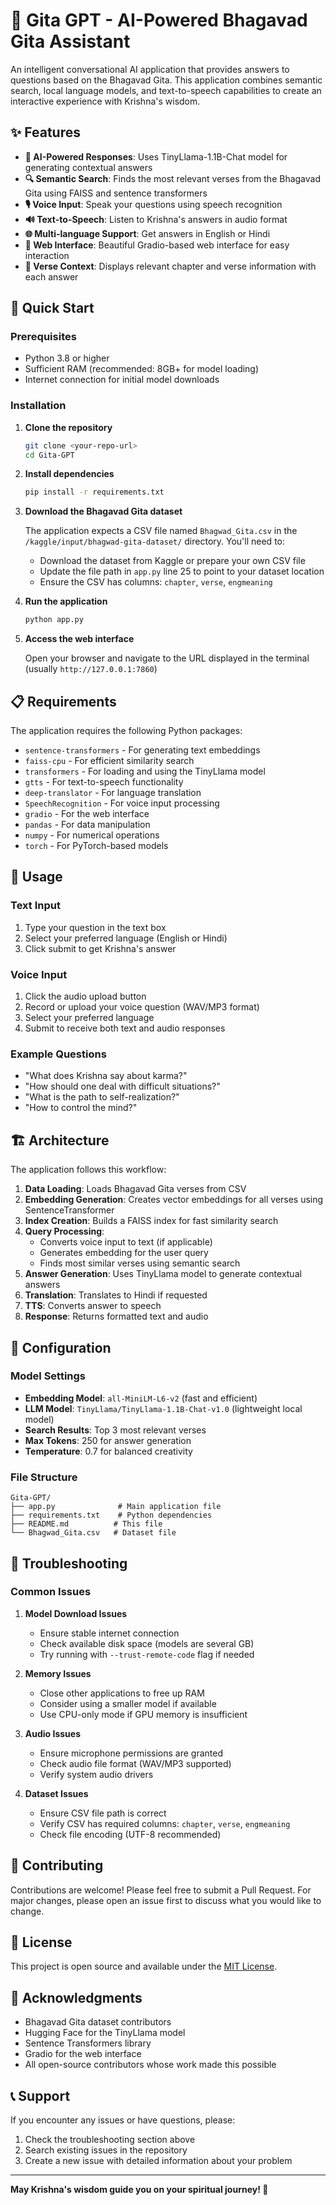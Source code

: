 # 📜 Gita GPT - AI-Powered Bhagavad Gita Assistant

An intelligent conversational AI application that provides answers to questions based on the Bhagavad Gita. This application combines semantic search, local language models, and text-to-speech capabilities to create an interactive experience with Krishna's wisdom.

## ✨ Features

- **🤖 AI-Powered Responses**: Uses TinyLlama-1.1B-Chat model for generating contextual answers
- **🔍 Semantic Search**: Finds the most relevant verses from the Bhagavad Gita using FAISS and sentence transformers
- **🎙️ Voice Input**: Speak your questions using speech recognition
- **🔊 Text-to-Speech**: Listen to Krishna's answers in audio format
- **🌐 Multi-language Support**: Get answers in English or Hindi
- **📱 Web Interface**: Beautiful Gradio-based web interface for easy interaction
- **📖 Verse Context**: Displays relevant chapter and verse information with each answer

## 🚀 Quick Start

### Prerequisites

- Python 3.8 or higher
- Sufficient RAM (recommended: 8GB+ for model loading)
- Internet connection for initial model downloads

### Installation

1. **Clone the repository**
   ```bash
   git clone <your-repo-url>
   cd Gita-GPT
   ```

2. **Install dependencies**
   ```bash
   pip install -r requirements.txt
   ```

3. **Download the Bhagavad Gita dataset**
   
   The application expects a CSV file named `Bhagwad_Gita.csv` in the `/kaggle/input/bhagwad-gita-dataset/` directory. You'll need to:
   - Download the dataset from Kaggle or prepare your own CSV file
   - Update the file path in `app.py` line 25 to point to your dataset location
   - Ensure the CSV has columns: `chapter`, `verse`, `engmeaning`

4. **Run the application**
   ```bash
   python app.py
   ```

5. **Access the web interface**
   
   Open your browser and navigate to the URL displayed in the terminal (usually `http://127.0.0.1:7860`)

## 📋 Requirements

The application requires the following Python packages:

- `sentence-transformers` - For generating text embeddings
- `faiss-cpu` - For efficient similarity search
- `transformers` - For loading and using the TinyLlama model
- `gtts` - For text-to-speech functionality
- `deep-translator` - For language translation
- `SpeechRecognition` - For voice input processing
- `gradio` - For the web interface
- `pandas` - For data manipulation
- `numpy` - For numerical operations
- `torch` - For PyTorch-based models

## 🎯 Usage

### Text Input
1. Type your question in the text box
2. Select your preferred language (English or Hindi)
3. Click submit to get Krishna's answer

### Voice Input
1. Click the audio upload button
2. Record or upload your voice question (WAV/MP3 format)
3. Select your preferred language
4. Submit to receive both text and audio responses

### Example Questions
- "What does Krishna say about karma?"
- "How should one deal with difficult situations?"
- "What is the path to self-realization?"
- "How to control the mind?"

## 🏗️ Architecture

The application follows this workflow:

1. **Data Loading**: Loads Bhagavad Gita verses from CSV
2. **Embedding Generation**: Creates vector embeddings for all verses using SentenceTransformer
3. **Index Creation**: Builds a FAISS index for fast similarity search
4. **Query Processing**: 
   - Converts voice input to text (if applicable)
   - Generates embedding for the user query
   - Finds most similar verses using semantic search
5. **Answer Generation**: Uses TinyLlama model to generate contextual answers
6. **Translation**: Translates to Hindi if requested
7. **TTS**: Converts answer to speech
8. **Response**: Returns formatted text and audio

## 🔧 Configuration

### Model Settings
- **Embedding Model**: `all-MiniLM-L6-v2` (fast and efficient)
- **LLM Model**: `TinyLlama/TinyLlama-1.1B-Chat-v1.0` (lightweight local model)
- **Search Results**: Top 3 most relevant verses
- **Max Tokens**: 250 for answer generation
- **Temperature**: 0.7 for balanced creativity

### File Structure
```
Gita-GPT/
├── app.py              # Main application file
├── requirements.txt    # Python dependencies
├── README.md          # This file
└── Bhagwad_Gita.csv   # Dataset file 
```

## 🐛 Troubleshooting

### Common Issues

1. **Model Download Issues**
   - Ensure stable internet connection
   - Check available disk space (models are several GB)
   - Try running with `--trust-remote-code` flag if needed

2. **Memory Issues**
   - Close other applications to free up RAM
   - Consider using a smaller model if available
   - Use CPU-only mode if GPU memory is insufficient

3. **Audio Issues**
   - Ensure microphone permissions are granted
   - Check audio file format (WAV/MP3 supported)
   - Verify system audio drivers

4. **Dataset Issues**
   - Ensure CSV file path is correct
   - Verify CSV has required columns: `chapter`, `verse`, `engmeaning`
   - Check file encoding (UTF-8 recommended)

## 🤝 Contributing

Contributions are welcome! Please feel free to submit a Pull Request. For major changes, please open an issue first to discuss what you would like to change.

## 📄 License

This project is open source and available under the [MIT License](LICENSE).

## 🙏 Acknowledgments

- Bhagavad Gita dataset contributors
- Hugging Face for the TinyLlama model
- Sentence Transformers library
- Gradio for the web interface
- All open-source contributors whose work made this possible

## 📞 Support

If you encounter any issues or have questions, please:
1. Check the troubleshooting section above
2. Search existing issues in the repository
3. Create a new issue with detailed information about your problem

---

**May Krishna's wisdom guide you on your spiritual journey! 🙏** 
